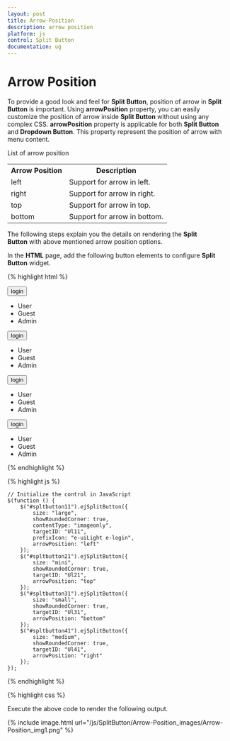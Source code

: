 ```yaml
---
layout: post
title: Arrow-Position
description: arrow position
platform: js
control: Split Button
documentation: ug
---
```


# Arrow Position

To provide a good look and feel for **Split Button**, position of arrow in **Split Button** is important. Using **arrowPosition** property, you can easily customize the position of arrow inside **Split Button** without using any complex CSS. **arrowPosition** property is applicable for both **Split Button** and **Dropdown Button**. This property represent the position of arrow with menu content.

List of arrow position

<table><tr>
<th>
Arrow Position</th><th>Description</th></tr>
<tr>
<td>
left</td><td>
Support for arrow in left.</td></tr>
<tr>
<td>
right</td><td>
Support for arrow in right. </td></tr>
<tr>
<td>
top</td><td>
Support for arrow in top. </td></tr>
<tr>
<td>
bottom</td><td>
Support for arrow in bottom.</td></tr>
</table>


The following steps explain you the details on rendering the **Split Button** with above mentioned arrow position options.

In the **HTML** page, add the following button elements to configure **Split Button** widget.

{% highlight html %}

<div class="control">
    <button id="spltbutton11">login</button>
    <ul id="Ul11">
        <li><span>User</span></li>
        <li><span>Guest</span></li>
        <li><span>Admin</span></li>
    </ul>
    <button id="spltbutton21">login</button>
    <ul id="Ul21">
        <li><span>User</span></li>
        <li><span>Guest</span></li>
        <li><span>Admin</span></li>
    </ul>
    <button id="spltbutton31">login</button>
    <ul id="Ul31">
        <li><span>User</span></li>
        <li><span>Guest</span></li>
        <li><span>Admin</span></li>
    </ul>
    <button id="spltbutton41">login</button>
    <ul id="Ul41">
        <li><span>User</span></li>
        <li><span>Guest</span></li>
        <li><span>Admin</span></li>
    </ul>
</div>

{% endhighlight %}

{% highlight js %}


    // Initialize the control in JavaScript
    $(function () {
        $("#spltbutton11").ejSplitButton({
            size: "large",
            showRoundedCorner: true,
            contentType: "imageonly",
            targetID: "Ul11",
            prefixIcon: "e-uiLight e-login",
            arrowPosition: "left"
        });
        $("#spltbutton21").ejSplitButton({
            size: "mini",
            showRoundedCorner: true,
            targetID: "Ul21",
            arrowPosition: "top"
        });
        $("#spltbutton31").ejSplitButton({
            size: "small",
            showRoundedCorner: true,
            targetID: "Ul31",
            arrowPosition: "bottom"
        });
        $("#spltbutton41").ejSplitButton({
            size: "medium",
            showRoundedCorner: true,
            targetID: "Ul41",
            arrowPosition: "right"
        });
    });


{% endhighlight %}

{% highlight css %}
<style>
    .e-split {
      float: left;
      padding-left: 65px;
    }
</style>

Execute the above code to render the following output.

{% include image.html url="/js/SplitButton/Arrow-Position_images/Arrow-Position_img1.png" %}



